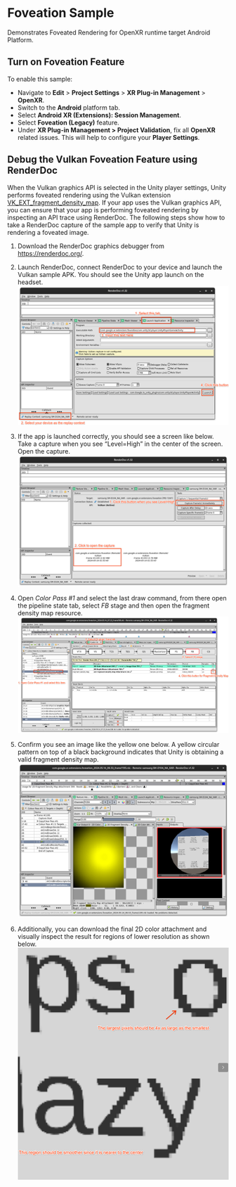 # Foveation Sample

Demonstrates Foveated Rendering for OpenXR runtime target Android Platform.

## Turn on Foveation Feature

To enable this sample:

*   Navigate to **Edit** > **Project Settings** > **XR Plug-in Management** >
    **OpenXR**.
*   Switch to the **Android** platform tab.
*   Select **Android XR (Extensions): Session Management**.
*   Select **Foveation (Legacy)** feature.
*   Under **XR Plug-in Management > Project Validation**, fix all **OpenXR**
    related issues. This will help to configure your **Player Settings**.


## Debug the Vulkan Foveation Feature using RenderDoc
When the Vulkan graphics API is selected in the Unity player settings, Unity performs foveated rendering using the Vulkan extension [VK_EXT_fragment_density_map]( https://registry.khronos.org/vulkan/specs/1.3-extensions/man/html/VK_EXT_fragment_density_map.html). If your app uses the Vulkan graphics API, you can ensure that your app is performing foveated rendering by inspecting an API trace using RenderDoc. The following steps show how to take a RenderDoc capture of the sample app to verify that Unity is rendering a foveated image.

1. Download the RenderDoc graphics debugger from https://renderdoc.org/.

1. Launch RenderDoc, connect RenderDoc to your device and launch the Vulkan sample APK. You should see the Unity app launch on the headset. ![](Images/step1.png)

1. If the app is launched correctly, you should see a screen like below. Take a capture when you see “Level=High” in the center of the screen. Open the capture. ![](Images/step2.png)

1. Open _Color Pass #1_ and select the last draw command, from there open the pipeline state tab, select _FB_ stage and then open the fragment density map resource. ![](Images/step3.png)

1. Confirm you see an image like the yellow one below. A yellow circular pattern on top of a black background indicates that Unity is obtaining a valid fragment density map. ![](Images/step4.png)

1. Additionally, you can download the final 2D color attachment and visually inspect the result for regions of lower resolution as shown below. ![](Images/expectation.png)


